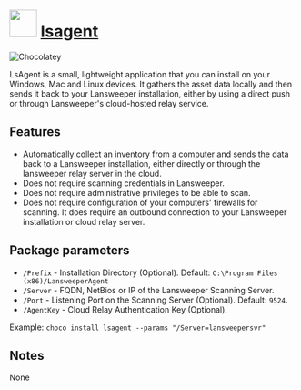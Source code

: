 ﻿# <img src="https://cdn.jsdelivr.net/gh/comnam90/chocolatey-packages@6c54409dc9a3563fb0655a7838f442cca7357275/icons/LsAgent.png" width="48" height="48"/> [lsagent](https://chocolatey.org/packages/lsagent)

![Chocolatey](https://img.shields.io/chocolatey/dt/lsagent?logo=chocolatey)

LsAgent is a small, lightweight application that you can install on your Windows, Mac and Linux devices. It gathers the asset data locally and then sends it back to your Lansweeper installation, either by using a direct push or through Lansweeper's cloud-hosted relay service.

## Features

* Automatically collect an inventory from a computer and sends the data back to a Lansweeper installation, either directly or through the lansweeper relay server in the cloud.
* Does not require scanning credentials in Lansweeper.
* Does not require administrative privileges to be able to scan.
* Does not require configuration of your computers' firewalls for scanning. It does require an outbound connection to your Lansweeper installation or cloud relay server.

## Package parameters

- `/Prefix` - Installation Directory (Optional). Default: `C:\Program Files (x86)/LansweeperAgent`
- `/Server` - FQDN, NetBios or IP of the Lansweeper Scanning Server.
- `/Port` - Listening Port on the Scanning Server (Optional). Default: `9524`.
- `/AgentKey` - Cloud Relay Authentication Key (Optional).

Example: `choco install lsagent --params "/Server=lansweepersvr"`

## Notes

None
